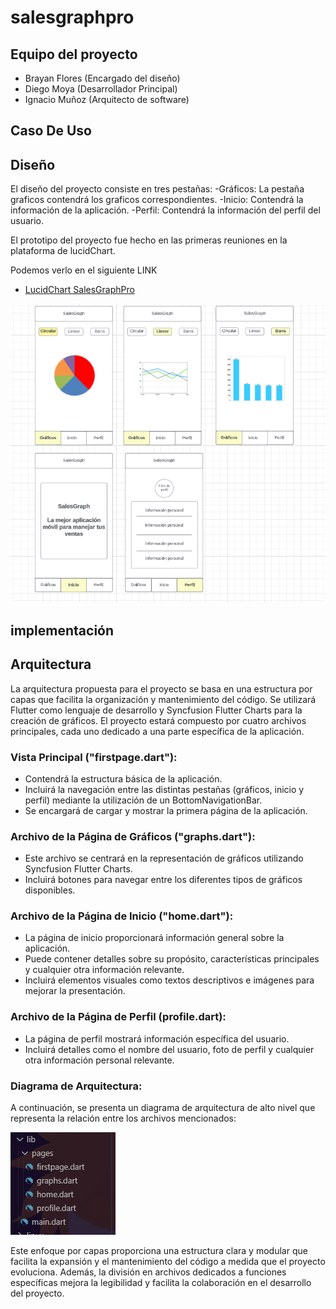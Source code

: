 # salesgraphpro


## Equipo del proyecto
- Brayan Flores (Encargado del diseño)
- Diego Moya (Desarrollador Principal)
- Ignacio Muñoz (Arquitecto de software)

## Caso De Uso

## Diseño

El diseño del proyecto consiste en tres pestañas:
-Gráficos: La pestaña graficos contendrá los graficos correspondientes.
-Inicio: Contendrá la información de la aplicación.
-Perfil: Contendrá la información del perfil del usuario.

El prototipo del proyecto fue hecho en las primeras reuniones en la plataforma de lucidChart. 

Podemos verlo en el siguiente LINK

- [LucidChart SalesGraphPro](https://lucid.app/lucidchart/9c096983-115a-4f63-ab6e-4244a90350cd/edit?viewport_loc=124%2C65%2C2994%2C1513%2C0_0&invitationId=inv_a2d4f93e-b6ec-4a02-a4fb-4d985f7d817c)

![LucidChart-imagen](https://github.com/ignacio121/SalesGraphPro/blob/graphs/salesgraphpro/assets/lucidchart.png)


## implementación



## Arquitectura

La arquitectura propuesta para el proyecto se basa en una estructura por capas que facilita la organización y mantenimiento del código. Se utilizará Flutter como lenguaje de desarrollo y Syncfusion Flutter Charts para la creación de gráficos. El proyecto estará compuesto por cuatro archivos principales, cada uno dedicado a una parte específica de la aplicación.

### Vista Principal ("firstpage.dart"):
- Contendrá la estructura básica de la aplicación.
- Incluirá la navegación entre las distintas pestañas (gráficos, inicio y perfil) mediante la utilización de un BottomNavigationBar.
- Se encargará de cargar y mostrar la primera página de la aplicación.

### Archivo de la Página de Gráficos ("graphs.dart"):
- Este archivo se centrará en la representación de gráficos utilizando Syncfusion Flutter Charts.
- Incluirá botones para navegar entre los diferentes tipos de gráficos disponibles.

### Archivo de la Página de Inicio ("home.dart"):
- La página de inicio proporcionará información general sobre la aplicación.
- Puede contener detalles sobre su propósito, características principales y cualquier otra información relevante.
- Incluirá elementos visuales como textos descriptivos e imágenes para mejorar la presentación.

### Archivo de la Página de Perfil (profile.dart):
- La página de perfil mostrará información específica del usuario.
- Incluirá detalles como el nombre del usuario, foto de perfil y cualquier otra información personal relevante.

### Diagrama de Arquitectura:

A continuación, se presenta un diagrama de arquitectura de alto nivel que representa la relación entre los archivos mencionados:

![Diagrama-arquitectura](https://github.com/ignacio121/SalesGraphPro/blob/graphs/salesgraphpro/assets/diagrama.png)

Este enfoque por capas proporciona una estructura clara y modular que facilita la expansión y el mantenimiento del código a medida que el proyecto evoluciona. Además, la división en archivos dedicados a funciones específicas mejora la legibilidad y facilita la colaboración en el desarrollo del proyecto.